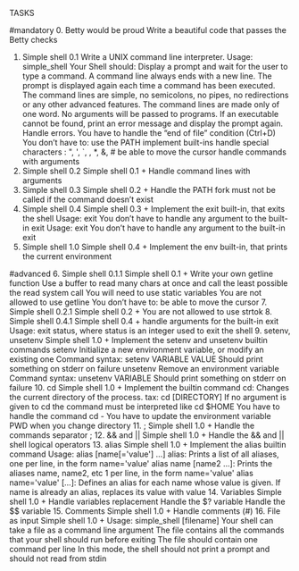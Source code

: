 TASKS 

#mandatory
0. Betty would be proud
Write a beautiful code that passes the Betty checks
1. Simple shell 0.1
Write a UNIX command line interpreter.
Usage: simple_shell
Your Shell should:
Display a prompt and wait for the user to type a command. A command line always ends with a new line.
The prompt is displayed again each time a command has been executed.
The command lines are simple, no semicolons, no pipes, no redirections or any other advanced features.
The command lines are made only of one word. No arguments will be passed to programs.
If an executable cannot be found, print an error message and display the prompt again.
Handle errors.
You have to handle the “end of file” condition (Ctrl+D)
You don’t have to:
use the PATH
implement built-ins
handle special characters : ", ', `, \, *, &, #
be able to move the cursor
handle commands with arguments
2. Simple shell 0.2
Simple shell 0.1 +
Handle command lines with arguments
3. Simple shell 0.3
Simple shell 0.2 +
Handle the PATH
fork must not be called if the command doesn’t exist
4. Simple shell 0.4
Simple shell 0.3 +
Implement the exit built-in, that exits the shell
Usage: exit
You don’t have to handle any argument to the built-in exit
Usage: exit
You don’t have to handle any argument to the built-in exit
5. Simple shell 1.0
Simple shell 0.4 +
Implement the env built-in, that prints the current environment

#advanced
6. Simple shell 0.1.1
Simple shell 0.1 +
Write your own getline function
Use a buffer to read many chars at once and call the least possible the read system call
You will need to use static variables
You are not allowed to use getline
You don’t have to:
be able to move the cursor
7. Simple shell 0.2.1
Simple shell 0.2 +
You are not allowed to use strtok
8. Simple shell 0.4.1
Simple shell 0.4 +
handle arguments for the built-in exit
Usage: exit status, where status is an integer used to exit the shell
9. setenv, unsetenv
Simple shell 1.0 +
Implement the setenv and unsetenv builtin commands
setenv
Initialize a new environment variable, or modify an existing one
Command syntax: setenv VARIABLE VALUE
Should print something on stderr on failure
unsetenv
Remove an environment variable
Command syntax: unsetenv VARIABLE
Should print something on stderr on failure
10. cd
Simple shell 1.0 +
Implement the builtin command cd:
Changes the current directory of the process.
tax: cd [DIRECTORY]
If no argument is given to cd the command must be interpreted like cd $HOME
You have to handle the command cd -
You have to update the environment variable PWD when you change directory
11. ;
Simple shell 1.0 +
Handle the commands separator ;
12. && and ||
Simple shell 1.0 +
Handle the && and || shell logical operators
13. alias
Simple shell 1.0 +
Implement the alias builtin command
Usage: alias [name[='value'] ...]
alias: Prints a list of all aliases, one per line, in the form name='value'
alias name [name2 ...]: Prints the aliases name, name2, etc 1 per line, in the form name='value'
alias name='value' [...]: Defines an alias for each name whose value is given. If name is already an alias, replaces its value with value
14. Variables
Simple shell 1.0 +
Handle variables replacement
Handle the $? variable
Handle the $$ variable
15. Comments
Simple shell 1.0 +
Handle comments (#)
16. File as input
Simple shell 1.0 +
Usage: simple_shell [filename]
Your shell can take a file as a command line argument
The file contains all the commands that your shell should run before exiting
The file should contain one command per line
In this mode, the shell should not print a prompt and should not read from stdin

